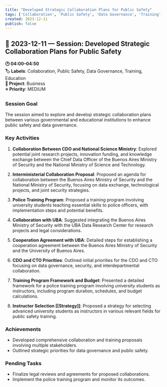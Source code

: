 ```yaml
---
title: "Developed Strategic Collaboration Plans for Public Safety"
tags: ['Collaboration', 'Public Safety', 'Data Governance', 'Training', 'Education']
created: 2023-12-11
publish: false
---
```


## 📅 2023-12-11 — Session: Developed Strategic Collaboration Plans for Public Safety

**🕒 04:00–04:50**  
**🏷️ Labels**: Collaboration, Public Safety, Data Governance, Training, Education  
**📂 Project**: Business  
**⭐ Priority**: MEDIUM  


### Session Goal
The session aimed to explore and develop strategic collaboration plans between various governmental and educational institutions to enhance public safety and data governance.

### Key Activities
1. **Collaboration Between CDO and National Science Ministry**: Explored potential joint research projects, innovation funding, and knowledge exchange between the Chief Data Officer of the Buenos Aires Ministry of Security and the National Ministry of Science and Technology.

2. **Interministerial Collaboration Proposal**: Proposed an agenda for collaboration between the Buenos Aires Ministry of Security and the National Ministry of Security, focusing on data exchange, technological projects, and joint security strategies.

3. **Police Training Program**: Proposed a training program involving university students teaching essential skills to police officers, with implementation steps and potential benefits.

4. **Collaboration with UBA**: Suggested integrating the Buenos Aires Ministry of Security with the UBA Data Research Center for research projects and legal considerations.

5. **Cooperation Agreement with UBA**: Detailed steps for establishing a cooperation agreement between the Buenos Aires Ministry of Security and the University of Buenos Aires.

6. **CDO and CTO Priorities**: Outlined initial priorities for the CDO and CTO focusing on data governance, security, and interdepartmental collaboration.

7. **Training Program Framework and Budget**: Presented a detailed framework for a police training program involving university students as instructors, including program duration, schedules, and budget calculations.

8. **Instructor Selection [[Strategy]]**: Proposed a strategy for selecting advanced university students as instructors in various relevant fields for public safety training.

### Achievements
- Developed comprehensive collaboration and training proposals involving multiple stakeholders.
- Outlined strategic priorities for data governance and public safety.

### Pending Tasks
- Finalize legal reviews and agreements for proposed collaborations.
- Implement the police training program and monitor its outcomes.
